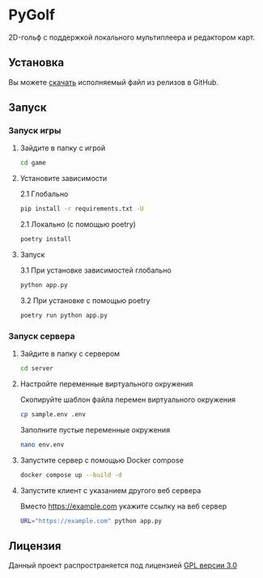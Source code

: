 # PyGolf

2D-гольф с поддержкой локального мультиплеера и редактором карт.

## Установка

Вы можете [скачать](https://github.com/igorechek06/PyGolf/releases) исполняемый файл из релизов в GitHub.

## Запуск

### Запуск игры

1. Зайдите в папку с игрой

    ```sh
    cd game
    ```

2. Установите зависимости

    2.1 Глобально

    ```sh
    pip install -r requirements.txt -U
    ```

    2.1 Локально (с помощью poetry)

    ```sh
    poetry install
    ```

3. Запуск

    3.1 При установке зависимостей глобально

    ```sh
    python app.py
    ```

    3.2 При установке с помощью poetry

    ```sh
    poetry run python app.py
    ```

### Запуск сервера

1. Зайдите в папку с сервером

    ```sh
    cd server
    ```

2. Настройте переменные виртуального окружения

    Скопируйте шаблон файла перемен виртуального окружения

    ```sh
    cp sample.env .env
    ```

    Заполните пустые переменные окружения

    ```sh
    nano env.env
    ```

3. Запустите сервер с помощью Docker compose

    ```sh
    docker compose up --build -d
    ```

4. Запустите клиент с указанием другого веб сервера

    Вместо <https://example.com> укажите ссылку на веб сервер

    ```sh
    URL="https://example.com" python app.py
    ```

## Лицензия

Данный проект распространяется под лицензией [GPL версии 3.0](https://github.com/igorechek06/PyGolf/blob/master/LICENSE)
